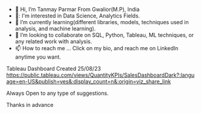 - 👋 Hi, I’m Tanmay Parmar From Gwalior(M.P), India
- 👀: I'm interested in Data Science, Analytics Fields. 
- 🌱 I’m currently learning(different libraries, models, techniques used in analysis, and machine learning).
- 💞️ I’m looking to collaborate on SQL, Python, Tableau, ML techniques, or any related work with analysis.
- 📫 How to reach me ... Click on my bio, and reach me on LinkedIn anytime you want.
  

Tableau Dashboard Created 25/08/23 
https://public.tableau.com/views/QuantityKPIs/SalesDashboardDark?:language=en-US&publish=yes&:display_count=n&:origin=viz_share_link


Always Open to any type of suggestions.

Thanks in advance


<!---
Tanmayss1/Tanmayss1 is a ✨ special ✨ repository because its `README.md` (this file) appears on your GitHub profile.
You can click the Preview link to take a look at your changes.
--->
